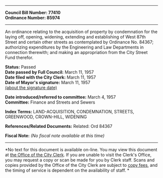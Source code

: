 * * * * *  
  
**Council Bill Number: [](#h0)[](#h2)77410**   
**Ordinance Number: 85974**  
  
* * * * *  
  
An ordinance relating to the acquisition of property by condemnation for the laying off, opening, widening, extending and establishing of West 87th Street and certain other streets as contemplated by Ordinance No. 84367; authorizing expenditures by the Engineering and Law Departments in connection therewith; and making an appropriation from the City Street Fund therefor.  
  
**Status:** Passed   
**Date passed by Full Council:** March 11, 1957   
**Date filed with the City Clerk:** March 11, 1957   
**Date of Mayor's signature:** March 11, 1957   
[(about the signature date)](/~public/approvaldate.htm)   
  
  
**Date introduced/referred to committee:** March 4, 1957   
**Committee:** Finance and Streets and Sewers   
  
**Index Terms:** LAND-ACQUISITION, CONDEMNATION, STREETS, GREENWOOD, CROWN-HILL, WIDENING  
  
**References/Related Documents:** Related: Ord 84367  
  
**Fiscal Note:** *(No fiscal note available at this time)*  
  
* * * * *  
  
*No text for this document is available on-line. You may view this document at [the Office of the City Clerk](http://www.seattle.gov/leg/clerk/contactUs.htm). If you are unable to visit the Clerk's Office, you may request a copy or scan be made for you by Clerk staff. Scans and copies provided by the Office of the City Clerk are subject to [copy fees](http://clerk.seattle.gov/~public/clerkfees.htm), and the timing of service is dependent on the availability of staff. *  
  
  
